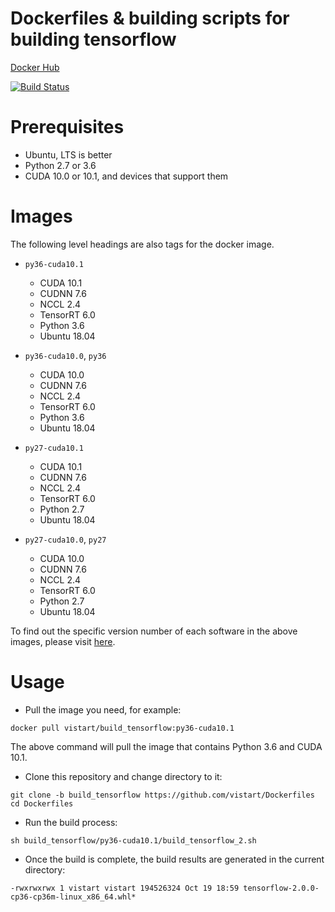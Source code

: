 # Dockerfiles & building scripts for building tensorflow

[Docker Hub](https://hub.docker.com/r/vistart/build_tensorflow)

[![Build Status](https://travis-ci.org/vistart/Dockerfiles.svg?branch=build_tensorflow)](https://travis-ci.org/vistart/Dockerfiles)

# Prerequisites

- Ubuntu, LTS is better
- Python 2.7 or 3.6
- CUDA 10.0 or 10.1, and devices that support them

# Images

The following level headings are also tags for the docker image.

- `py36-cuda10.1`

  - CUDA 10.1
  - CUDNN 7.6
  - NCCL 2.4
  - TensorRT 6.0
  - Python 3.6
  - Ubuntu 18.04

- `py36-cuda10.0`, `py36`

  - CUDA 10.0
  - CUDNN 7.6
  - NCCL 2.4
  - TensorRT 6.0
  - Python 3.6
  - Ubuntu 18.04

- `py27-cuda10.1`

  - CUDA 10.1
  - CUDNN 7.6
  - NCCL 2.4
  - TensorRT 6.0
  - Python 2.7
  - Ubuntu 18.04

- `py27-cuda10.0`, `py27`

  - CUDA 10.0
  - CUDNN 7.6
  - NCCL 2.4
  - TensorRT 6.0
  - Python 2.7
  - Ubuntu 18.04

To find out the specific version number of each software in the above images, please visit [here](https://hub.docker.com/r/vistart/cuda).

# Usage

- Pull the image you need, for example:

```
docker pull vistart/build_tensorflow:py36-cuda10.1
```
The above command will pull the image that contains Python 3.6 and CUDA 10.1.

- Clone this repository and change directory to it:

```
git clone -b build_tensorflow https://github.com/vistart/Dockerfiles
cd Dockerfiles
```

- Run the build process:

```
sh build_tensorflow/py36-cuda10.1/build_tensorflow_2.sh
```

- Once the build is complete, the build results are generated in the current directory:

```
-rwxrwxrwx 1 vistart vistart 194526324 Oct 19 18:59 tensorflow-2.0.0-cp36-cp36m-linux_x86_64.whl*
```
